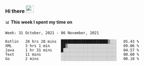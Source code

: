 ### Hi there <a href="https://www.gautamkrishnar.com/"><img src="https://media.giphy.com/media/hvRJCLFzcasrR4ia7z/giphy.gif" width="25px"></a>

📊 **This week I spent my time on**

<!--START_SECTION:waka-->
```text
Week: 31 October, 2021 - 06 November, 2021

Kotlin   28 hrs 28 mins  █████████████████████▒░░░   85.43 % 
XML      3 hrs 1 min     ██▒░░░░░░░░░░░░░░░░░░░░░░   09.06 % 
Java     1 hr 31 mins    █░░░░░░░░░░░░░░░░░░░░░░░░   04.57 % 
Text     11 mins         ░░░░░░░░░░░░░░░░░░░░░░░░░   00.60 % 
Go       2 mins          ░░░░░░░░░░░░░░░░░░░░░░░░░   00.10 % 
```
<!--END_SECTION:waka-->
